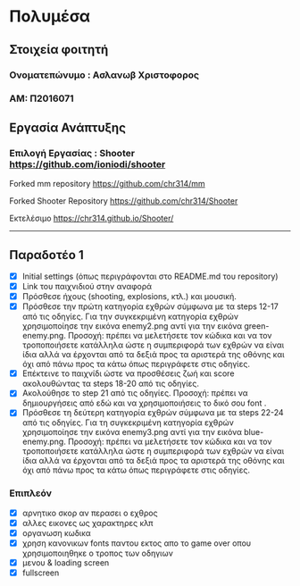
# Πολυμέσα
## Στοιχεία φοιτητή
### Ονοματεπώνυμο : Ασλανωβ Χριστοφορος
### ΑΜ: Π2016071

## Εργασία Ανάπτυξης

### Επιλογή Εργασίας : Shooter https://github.com/ioniodi/shooter

Forked mm repository https://github.com/chr314/mm

Forked Shooter Repository https://github.com/chr314/Shooter

Εκτελέσιμο https://chr314.github.io/Shooter/

------------------------------------------------------------------------------------

## Παραδοτέο 1

- [x]  Initial settings (όπως περιγράφονται στο README.md του repository)
- [x]  Link του παιχνιδιού στην αναφορά
- [x]  Πρόσθεσε ήχους (shooting, explosions, κτλ.) και μουσική.
- [x]  Πρόσθεσε την πρώτη κατηγορία εχθρών σύμφωνα με τα steps 12-17 από τις οδηγίες. Για την συγκεκριμένη κατηγορία εχθρών χρησιμοποίησε την εικόνα enemy2.png αντί για την εικόνα green-enemy.png. Προσοχή: πρέπει να μελετήσετε τον κώδικα και να τον τροποποιήσετε κατάλληλα ώστε η συμπεριφορά των εχθρών να είναι ίδια αλλά να έρχονται από τα δεξιά προς τα αριστερά της οθόνης και όχι από πάνω προς τα κάτω όπως περιγράφετε στις οδηγίες.
- [x]  Επέκτεινε το παιχνίδι ώστε να προσθέσεις ζωή και score ακολουθώντας τα steps 18-20 από τις οδηγίες.
- [x]  Ακολούθησε το step 21 από τις οδηγίες. Προσοχή: πρέπει να δημιουργήσεις από εδώ και να χρησιμοποιήσεις το δικό σου font .
- [x]  Πρόσθεσε τη δεύτερη κατηγορία εχθρών σύμφωνα με τα steps 22-24 από τις οδηγίες. Για τη συγκεκριμένη κατηγορία εχθρών χρησιμοποίησε την εικόνα enemy3.png αντί για την εικόνα blue-enemy.png. Προσοχή: πρέπει να μελετήσετε τον κώδικα και να τον τροποποιήσετε κατάλληλα ώστε η συμπεριφορά των εχθρών να είναι ίδια αλλά να έρχονται από τα δεξιά προς τα αριστερά της οθόνης και όχι από πάνω προς τα κάτω όπως περιγράφετε στις οδηγίες.

### Επιπλεόν 

- [x] αρνητικο σκορ αν περασει ο εχθρος
- [x] αλλες εικονες ως χαρακτηρες κλπ
- [x] οργανωση κωδικα
- [x] χρηση κανονικων fonts παντου εκτος απο το game over οπου χρησιμοποιηθηκε ο τροπος των οδηγιων
- [x] μενου & loading screen
- [x] fullscreen
